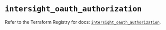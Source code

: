 # `intersight_oauth_authorization`

Refer to the Terraform Registry for docs: [`intersight_oauth_authorization`](https://registry.terraform.io/providers/ciscodevnet/intersight/1.0.71/docs/resources/oauth_authorization).
